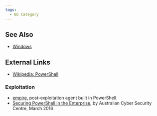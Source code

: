 ```yaml
---
tags:
  - No Category
---
```

## See Also

- [Windows](windows.md)

## External Links

- [Wikipedia:
  PowerShell](https://en.wikipedia.org/wiki/Windows_PowerShell)

### Exploitation

- [empire](http://www.powershellempire.com/), post-exploitation agent
  built in PowerShell.
- [Securing PowerShell in the
  Enterprise](http://www.asd.gov.au/publications/protect/Securing_PowerShell.pdf),
  by Australian Cyber Security Centre, March 2016